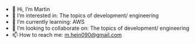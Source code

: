 - 👋 Hi, I’m Martin
- 👀 I’m interested in: The topics of development/ engineering
- 🌱 I’m currently learning: AWS
- 💞️ I’m looking to collaborate on: The topics of development/ engineering
- 📫 How to reach me: m.hein090@gmail.com

<!---
zerenat/zerenat is a ✨ special ✨ repository because its `README.md` (this file) appears on your GitHub profile.
You can click the Preview link to take a look at your changes.
--->
